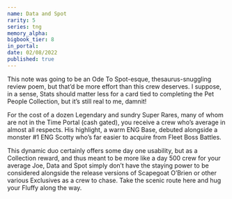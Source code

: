 ```yaml
---
name: Data and Spot
rarity: 5
series: tng
memory_alpha:
bigbook_tier: 8
in_portal:
date: 02/08/2022
published: true
---
```


This note was going to be an Ode To Spot-esque, thesaurus-snuggling review poem, but that’d be more effort than this crew deserves. I suppose, in a sense, Stats should matter less for a card tied to completing the Pet People Collection, but it’s still real to me, damnit!

For the cost of a dozen Legendary and sundry Super Rares, many of whom are not in the Time Portal (cash gated), you receive a crew who’s average in almost all respects. His highlight, a warm ENG Base, debuted alongside a monster #1 ENG Scotty who’s far easier to acquire from Fleet Boss Battles.

This dynamic duo certainly offers some day one usability, but as a Collection reward, and thus meant to be more like a day 500 crew for your average Joe, Data and Spot simply don’t have the staying power to be considered alongside the release versions of Scapegoat O’Brien or other various Exclusives as a crew to chase. Take the scenic route here and hug your Fluffy along the way.
